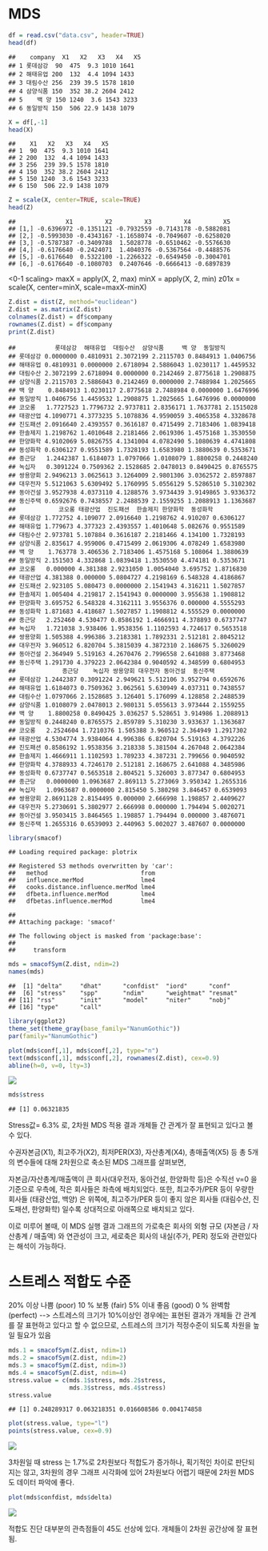 MDS
================

``` r
df = read.csv("data.csv", header=TRUE)
head(df)
```

    ##    company  X1   X2   X3   X4   X5
    ## 1 롯데삼강  90  475  9.3 1010 1641
    ## 2 해태유업 200  132  4.4 1094 1433
    ## 3 대림수산 256  239 39.5 1578 1810
    ## 4 삼양식품 150  352 38.2 2604 2412
    ## 5    백 양 150 1240  3.6 1543 3233
    ## 6 동일방직 150  506 22.9 1438 1079

``` r
X = df[,-1]
head(X)
```

    ##    X1   X2   X3   X4   X5
    ## 1  90  475  9.3 1010 1641
    ## 2 200  132  4.4 1094 1433
    ## 3 256  239 39.5 1578 1810
    ## 4 150  352 38.2 2604 2412
    ## 5 150 1240  3.6 1543 3233
    ## 6 150  506 22.9 1438 1079

``` r
Z = scale(X, center=TRUE, scale=TRUE)
head(Z)
```

    ##              X1         X2         X3         X4         X5
    ## [1,] -0.6396972 -0.1351121 -0.7932559 -0.7143178 -0.5882081
    ## [2,] -0.5993030 -0.4343167 -1.1658074 -0.7049607 -0.6258020
    ## [3,] -0.5787387 -0.3409788  1.5028778 -0.6510462 -0.5576630
    ## [4,] -0.6176640 -0.2424071  1.4040376 -0.5367564 -0.4488576
    ## [5,] -0.6176640  0.5322100 -1.2266322 -0.6549450 -0.3004701
    ## [6,] -0.6176640 -0.1080703  0.2407646 -0.6666413 -0.6897839

&lt;0-1 scaling&gt; maxX = apply(X, 2, max) minX = apply(X, 2, min) z01x = scale(X, center=minX, scale=maxX-minX)

``` r
Z.dist = dist(Z, method="euclidean")
Z.dist = as.matrix(Z.dist)
colnames(Z.dist) = df$company
rownames(Z.dist) = df$company
print(Z.dist)
```

    ##           롯데삼강  해태유업  대림수산  삼양식품     백 양  동일방직
    ## 롯데삼강 0.0000000 0.4810931 2.3072199 2.2115703 0.8484913 1.0406756
    ## 해태유업 0.4810931 0.0000000 2.6718094 2.5886043 1.0230117 1.4459532
    ## 대림수산 2.3072199 2.6718094 0.0000000 0.2142469 2.8775618 1.2908875
    ## 삼양식품 2.2115703 2.5886043 0.2142469 0.0000000 2.7488984 1.2025665
    ## 백 양    0.8484913 1.0230117 2.8775618 2.7488984 0.0000000 1.6476996
    ## 동일방직 1.0406756 1.4459532 1.2908875 1.2025665 1.6476996 0.0000000
    ## 코오롱   1.7727523 1.7796732 2.9737811 2.8356171 1.7637781 2.1515028
    ## 태광산업 4.1090771 4.3773235 5.1078836 4.9590059 3.4065358 4.3328678
    ## 진도패션 2.0916640 2.4393557 0.3616187 0.4715499 2.7183406 1.0839418
    ## 한솔제지 1.2198762 1.4010648 2.2181466 2.0619306 1.4575168 1.3530550
    ## 한양화학 4.9102069 5.0826755 4.1341004 4.0782490 5.1080639 4.4741808
    ## 동성화학 0.6306127 0.9551589 1.7328193 1.6583980 1.3880639 0.5353671
    ## 종근당   1.2442387 1.6184073 1.0797066 1.0108079 1.8800258 0.2448240
    ## 녹십자   0.3091224 0.7509362 2.1528685 2.0478013 0.8490425 0.8765575
    ## 쌍용양회 2.9496213 3.0625613 3.1264009 2.9801306 3.0362572 2.8597887
    ## 대우전자 5.5121063 5.6309492 5.1760995 5.0556129 5.5286510 5.3102302
    ## 동아건설 3.9527938 4.0373110 4.1288576 3.9734439 3.9149865 3.9336372
    ## 동신주택 0.6592676 0.7438557 2.2488539 2.1559255 1.2088913 1.1363687
    ##            코오롱 태광산업  진도패션  한솔제지 한양화학  동성화학
    ## 롯데삼강 1.772752 4.109077 2.0916640 1.2198762 4.910207 0.6306127
    ## 해태유업 1.779673 4.377323 2.4393557 1.4010648 5.082676 0.9551589
    ## 대림수산 2.973781 5.107884 0.3616187 2.2181466 4.134100 1.7328193
    ## 삼양식품 2.835617 4.959006 0.4715499 2.0619306 4.078249 1.6583980
    ## 백 양    1.763778 3.406536 2.7183406 1.4575168 5.108064 1.3880639
    ## 동일방직 2.151503 4.332868 1.0839418 1.3530550 4.474181 0.5353671
    ## 코오롱   0.000000 4.381388 2.9231050 1.0054040 3.695752 1.8716830
    ## 태광산업 4.381388 0.000000 5.0804727 4.2198169 6.548328 4.4186867
    ## 진도패션 2.923105 5.080473 0.0000000 2.1541943 4.316211 1.5027857
    ## 한솔제지 1.005404 4.219817 2.1541943 0.0000000 3.955638 1.1908812
    ## 한양화학 3.695752 6.548328 4.3162111 3.9556376 0.000000 4.5555293
    ## 동성화학 1.871683 4.418687 1.5027857 1.1908812 4.555529 0.0000000
    ## 종근당   2.252460 4.530477 0.8586192 1.4666911 4.378893 0.6737747
    ## 녹십자   1.721038 3.938406 1.9538356 1.1102593 4.724617 0.5653518
    ## 쌍용양회 1.505388 4.996386 3.2183381 1.7892331 2.512181 2.8045212
    ## 대우전자 3.960512 6.820704 5.3815039 4.3872310 2.168675 5.3260029
    ## 동아건설 2.364949 5.519163 4.2670476 2.7996558 2.641088 3.8773468
    ## 동신주택 1.291730 4.379223 2.0642384 0.9040592 4.348599 0.6804953
    ##             종근당    녹십자 쌍용양회 대우전자 동아건설  동신주택
    ## 롯데삼강 1.2442387 0.3091224 2.949621 5.512106 3.952794 0.6592676
    ## 해태유업 1.6184073 0.7509362 3.062561 5.630949 4.037311 0.7438557
    ## 대림수산 1.0797066 2.1528685 3.126401 5.176099 4.128858 2.2488539
    ## 삼양식품 1.0108079 2.0478013 2.980131 5.055613 3.973444 2.1559255
    ## 백 양    1.8800258 0.8490425 3.036257 5.528651 3.914986 1.2088913
    ## 동일방직 0.2448240 0.8765575 2.859789 5.310230 3.933637 1.1363687
    ## 코오롱   2.2524604 1.7210376 1.505388 3.960512 2.364949 1.2917302
    ## 태광산업 4.5304774 3.9384064 4.996386 6.820704 5.519163 4.3792226
    ## 진도패션 0.8586192 1.9538356 3.218338 5.381504 4.267048 2.0642384
    ## 한솔제지 1.4666911 1.1102593 1.789233 4.387231 2.799656 0.9040592
    ## 한양화학 4.3788933 4.7246170 2.512181 2.168675 2.641088 4.3485986
    ## 동성화학 0.6737747 0.5653518 2.804521 5.326003 3.877347 0.6804953
    ## 종근당   0.0000000 1.0963687 2.869113 5.273069 3.950342 1.2655316
    ## 녹십자   1.0963687 0.0000000 2.815450 5.380298 3.846457 0.6539093
    ## 쌍용양회 2.8691128 2.8154495 0.000000 2.666998 1.198857 2.4409627
    ## 대우전자 5.2730691 5.3802977 2.666998 0.000000 1.794494 5.0020271
    ## 동아건설 3.9503415 3.8464565 1.198857 1.794494 0.000000 3.4876071
    ## 동신주택 1.2655316 0.6539093 2.440963 5.002027 3.487607 0.0000000

``` r
library(smacof)
```

    ## Loading required package: plotrix

    ## Registered S3 methods overwritten by 'car':
    ##   method                          from
    ##   influence.merMod                lme4
    ##   cooks.distance.influence.merMod lme4
    ##   dfbeta.influence.merMod         lme4
    ##   dfbetas.influence.merMod        lme4

    ## 
    ## Attaching package: 'smacof'

    ## The following object is masked from 'package:base':
    ## 
    ##     transform

``` r
mds = smacofSym(Z.dist, ndim=2)
names(mds)
```

    ##  [1] "delta"     "dhat"      "confdist"  "iord"      "conf"     
    ##  [6] "stress"    "spp"       "ndim"      "weightmat" "resmat"   
    ## [11] "rss"       "init"      "model"     "niter"     "nobj"     
    ## [16] "type"      "call"

``` r
library(ggplot2)
theme_set(theme_gray(base_family="NanumGothic"))
par(family="NanumGothic")
```

``` r
plot(mds$conf[,1], mds$conf[,2], type="n")
text(mds$conf[,1], mds$conf[,2], rownames(Z.dist), cex=0.9)
abline(h=0, v=0, lty=3)
```

![](7강-과제-supervised_files/figure-markdown_github/unnamed-chunk-6-1.png)

``` r
mds$stress
```

    ## [1] 0.06321835

Stress값= 6.3% 로, 2차원 MDS 적용 결과 개체들 간 관계가 잘 표현되고 있다고 볼 수 있다.

수권자본금(X1), 최고주가(X2), 최저PER(X3), 자산총계(X4), 총매출액(X5) 등 총 5개의 변수들에 대해 2차원으로 축소된 MDS 그래프를 살펴보면,

자본금/자산총계/매출액이 큰 회사(대우전자, 동아건설, 한양화학 등)은 수직선 v=0 을 기준으로 우측에, 작은 회사들은 좌측에 배치되었다. 또한, 최고주가/PER 등이 우량한 회사들 (태광산업, 백양) 은 위쪽에, 최고주가/PER 등이 좋지 않은 회사들 (대림수산, 진도패션, 한양화학) 일수록 상대적으로 아래쪽으로 배치되고 있다.

이로 미루어 볼때, 이 MDS 실행 결과 그래프의 가로축은 회사의 외형 규모 (자본금 / 자산총계 / 매출액) 와 연관성이 크고, 세로축은 회사의 내실(주가, PER) 정도와 관련있다는 해석이 가능하다.

스트레스 적합도 수준
====================

20% 이상 나쁨 (poor) 10 % 보통 (fair) 5% 이내 좋음 (good) 0 % 완벽함 (perfect) --&gt; 스트레스의 크기가 10%이상인 경우에는 표현된 결과가 개체들 간 관계를 잘 표현하고 있다고 할 수 없으므로, 스트레스의 크기가 적정수준이 되도록 차원을 높일 필요가 있음

``` r
mds.1 = smacofSym(Z.dist, ndim=1)
mds.2 = smacofSym(Z.dist, ndim=2)
mds.3 = smacofSym(Z.dist, ndim=3)
mds.4 = smacofSym(Z.dist, ndim=4)
stress.value = c(mds.1$stress, mds.2$stress,
                 mds.3$stress, mds.4$stress)
stress.value
```

    ## [1] 0.248289317 0.063218351 0.016608586 0.004174858

``` r
plot(stress.value, type="l")
points(stress.value, cex=0.9)
```

![](7강-과제-supervised_files/figure-markdown_github/unnamed-chunk-7-1.png)

3차원일 때 stress 는 1.7%로 2차원보다 적합도가 증가하나, 획기적인 차이로 판단되지는 않고, 3차원의 경우 그래프 시각화에 있어 2차원보다 어렵기 때문에 2차원 MDS도 데이터 파악에 좋다.

``` r
plot(mds$confdist, mds$delta)
```

![](7강-과제-supervised_files/figure-markdown_github/unnamed-chunk-8-1.png)

적합도 진단 대부분의 관측점들이 45도 선상에 있다. 개체들이 2차원 공간상에 잘 표현됨.
